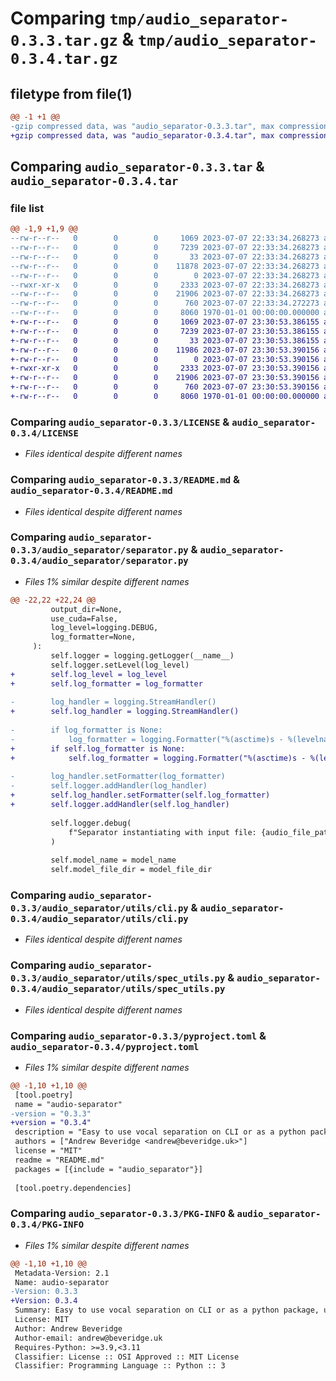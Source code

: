 # Comparing `tmp/audio_separator-0.3.3.tar.gz` & `tmp/audio_separator-0.3.4.tar.gz`

## filetype from file(1)

```diff
@@ -1 +1 @@
-gzip compressed data, was "audio_separator-0.3.3.tar", max compression
+gzip compressed data, was "audio_separator-0.3.4.tar", max compression
```

## Comparing `audio_separator-0.3.3.tar` & `audio_separator-0.3.4.tar`

### file list

```diff
@@ -1,9 +1,9 @@
--rw-r--r--   0        0        0     1069 2023-07-07 22:33:34.268273 audio_separator-0.3.3/LICENSE
--rw-r--r--   0        0        0     7239 2023-07-07 22:33:34.268273 audio_separator-0.3.3/README.md
--rw-r--r--   0        0        0       33 2023-07-07 22:33:34.268273 audio_separator-0.3.3/audio_separator/__init__.py
--rw-r--r--   0        0        0    11878 2023-07-07 22:33:34.268273 audio_separator-0.3.3/audio_separator/separator.py
--rw-r--r--   0        0        0        0 2023-07-07 22:33:34.268273 audio_separator-0.3.3/audio_separator/utils/__init__.py
--rwxr-xr-x   0        0        0     2333 2023-07-07 22:33:34.268273 audio_separator-0.3.3/audio_separator/utils/cli.py
--rw-r--r--   0        0        0    21906 2023-07-07 22:33:34.268273 audio_separator-0.3.3/audio_separator/utils/spec_utils.py
--rw-r--r--   0        0        0      760 2023-07-07 22:33:34.272273 audio_separator-0.3.3/pyproject.toml
--rw-r--r--   0        0        0     8060 1970-01-01 00:00:00.000000 audio_separator-0.3.3/PKG-INFO
+-rw-r--r--   0        0        0     1069 2023-07-07 23:30:53.386155 audio_separator-0.3.4/LICENSE
+-rw-r--r--   0        0        0     7239 2023-07-07 23:30:53.386155 audio_separator-0.3.4/README.md
+-rw-r--r--   0        0        0       33 2023-07-07 23:30:53.386155 audio_separator-0.3.4/audio_separator/__init__.py
+-rw-r--r--   0        0        0    11986 2023-07-07 23:30:53.390156 audio_separator-0.3.4/audio_separator/separator.py
+-rw-r--r--   0        0        0        0 2023-07-07 23:30:53.390156 audio_separator-0.3.4/audio_separator/utils/__init__.py
+-rwxr-xr-x   0        0        0     2333 2023-07-07 23:30:53.390156 audio_separator-0.3.4/audio_separator/utils/cli.py
+-rw-r--r--   0        0        0    21906 2023-07-07 23:30:53.390156 audio_separator-0.3.4/audio_separator/utils/spec_utils.py
+-rw-r--r--   0        0        0      760 2023-07-07 23:30:53.390156 audio_separator-0.3.4/pyproject.toml
+-rw-r--r--   0        0        0     8060 1970-01-01 00:00:00.000000 audio_separator-0.3.4/PKG-INFO
```

### Comparing `audio_separator-0.3.3/LICENSE` & `audio_separator-0.3.4/LICENSE`

 * *Files identical despite different names*

### Comparing `audio_separator-0.3.3/README.md` & `audio_separator-0.3.4/README.md`

 * *Files identical despite different names*

### Comparing `audio_separator-0.3.3/audio_separator/separator.py` & `audio_separator-0.3.4/audio_separator/separator.py`

 * *Files 1% similar despite different names*

```diff
@@ -22,22 +22,24 @@
         output_dir=None,
         use_cuda=False,
         log_level=logging.DEBUG,
         log_formatter=None,
     ):
         self.logger = logging.getLogger(__name__)
         self.logger.setLevel(log_level)
+        self.log_level = log_level
+        self.log_formatter = log_formatter
 
-        log_handler = logging.StreamHandler()
+        self.log_handler = logging.StreamHandler()
 
-        if log_formatter is None:
-            log_formatter = logging.Formatter("%(asctime)s - %(levelname)s - %(module)s - %(message)s")
+        if self.log_formatter is None:
+            self.log_formatter = logging.Formatter("%(asctime)s - %(levelname)s - %(module)s - %(message)s")
 
-        log_handler.setFormatter(log_formatter)
-        self.logger.addHandler(log_handler)
+        self.log_handler.setFormatter(self.log_formatter)
+        self.logger.addHandler(self.log_handler)
 
         self.logger.debug(
             f"Separator instantiating with input file: {audio_file_path}, model_name: {model_name}, output_dir: {output_dir}, use_cuda: {use_cuda}"
         )
 
         self.model_name = model_name
         self.model_file_dir = model_file_dir
```

### Comparing `audio_separator-0.3.3/audio_separator/utils/cli.py` & `audio_separator-0.3.4/audio_separator/utils/cli.py`

 * *Files identical despite different names*

### Comparing `audio_separator-0.3.3/audio_separator/utils/spec_utils.py` & `audio_separator-0.3.4/audio_separator/utils/spec_utils.py`

 * *Files identical despite different names*

### Comparing `audio_separator-0.3.3/pyproject.toml` & `audio_separator-0.3.4/pyproject.toml`

 * *Files 1% similar despite different names*

```diff
@@ -1,10 +1,10 @@
 [tool.poetry]
 name = "audio-separator"
-version = "0.3.3"
+version = "0.3.4"
 description = "Easy to use vocal separation on CLI or as a python package, using the amazing MDX-Net models from UVR trained by @Anjok07"
 authors = ["Andrew Beveridge <andrew@beveridge.uk>"]
 license = "MIT"
 readme = "README.md"
 packages = [{include = "audio_separator"}]
 
 [tool.poetry.dependencies]
```

### Comparing `audio_separator-0.3.3/PKG-INFO` & `audio_separator-0.3.4/PKG-INFO`

 * *Files 1% similar despite different names*

```diff
@@ -1,10 +1,10 @@
 Metadata-Version: 2.1
 Name: audio-separator
-Version: 0.3.3
+Version: 0.3.4
 Summary: Easy to use vocal separation on CLI or as a python package, using the amazing MDX-Net models from UVR trained by @Anjok07
 License: MIT
 Author: Andrew Beveridge
 Author-email: andrew@beveridge.uk
 Requires-Python: >=3.9,<3.11
 Classifier: License :: OSI Approved :: MIT License
 Classifier: Programming Language :: Python :: 3
```

